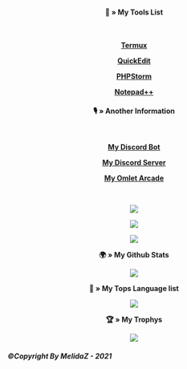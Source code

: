 



<div align="center">
 <h4><b>🔧 » My Tools List</b></h4>
 <br>
 <a href="https://termux.com">
  <p><b>Termux<b></p>
 </a>
 <a href="https://quickedit.en.uptodown.com/android">
  <p><b>QuickEdit<b></p>
 </a>
 <a href="https://www.jetbrains.com/phpstorm">
  <p><b>PHPStorm<b></p>
 </a>
 <a href="https://notepad-plus-plus.org/downloads">
  <p><b>Notepad++<b></p>
 </a>
</div>
<div align="center">
 <h4><b>🎙️ » Another Information</b></h4>
 <br>
 <a href="https://ayakabot.ml">
  <p><b>My Discord Bot<b></p>
 </a>
 <a href="https://discord.gg/XpTut4RSTS">
  <p><b>My Discord Server<b></p>
 </a>
 <a href="https://omlet.gg/notkungz1">
  <p><b>My Omlet Arcade<b></p>
 </a>
 <br>
</div>
<p align="center">
 <a href="#">
 <img src="https://discord.c99.nl/widget/theme-1/568093374662311956.png"></a>
 </a>
 <br>
<p align="center">
 <a href="https://top.gg/bot/706144670807228568">
 <img src="https://top.gg/api/widget/status/706144670807228568.svg"/>
 </a>
 <br>
<p align="center">
 <a href="#">
 <img src="https://komarev.com/ghpvc/?username=MelidaZ&label=PROFILE+VIEWS"/>
 </a>
 <br>
<div align="center">
    <p><b>🌍 » My Github Stats<b></p>
    <a href="#">
      <img src="https://github-readme-stats.vercel.app/api?username=MelidaZ&include_all_commits=true&count_private=true&theme=react&show_icons=true&hide_border=true&title_color=87CEEB&icon_color=87CEEB&bg_color=0d1117"/>
    </a>
    <br>
    <p><b>🎲 » My Tops Language list<b></p>
    <a href="#">
      <img src="https://github-readme-stats.vercel.app/api/top-langs/?username=MelidaZ&layout=compact&theme=react&show_icons=true&hide_border=true&title_color=87CEEB&icon_color=87CEEB&bg_color=0d1117"/>
    </a>
    <br>
    <p><b>🏆 » My Trophys<b></p>
    <a href="#">
      <img src="https://github-profile-trophy.vercel.app/?username=MelidaZ&theme=discord"/>
    </a>
    <br>
</div>

<h6><b>©Copyright By MelidaZ - 2021</b></h6>
